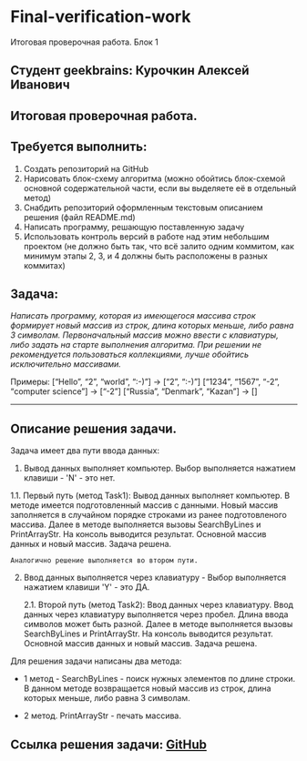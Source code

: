 # Final-verification-work
Итоговая проверочная работа. Блок 1

## Студент geekbrains: **Курочкин Алексей Иванович**

## Итоговая проверочная работа.

## Требуется выполнить:

1. Создать репозиторий на GitHub
2. Нарисовать блок-схему алгоритма (можно обойтись блок-схемой основной содержательной части, если вы выделяете её в отдельный метод)
3. Снабдить репозиторий оформленным текстовым описанием решения (файл README.md)
4. Написать программу, решающую поставленную задачу
5. Использовать контроль версий в работе над этим небольшим проектом (не должно быть так, что всё залито одним коммитом, как минимум этапы 2, 3, и 4 должны быть расположены в разных коммитах)

## Задача: 
_Написать программу, которая из имеющегося массива строк формирует новый массив из строк, длина которых меньше, либо равна 3 символам. Первоначальный массив можно ввести с клавиатуры, либо задать на старте выполнения алгоритма. При решении не рекомендуется пользоваться коллекциями, лучше обойтись исключительно массивами._

Примеры:
[“Hello”, “2”, “world”, “:-)”] → [“2”, “:-)”]
[“1234”, “1567”, “-2”, “computer science”] → [“-2”]
[“Russia”, “Denmark”, “Kazan”] → []

_________________

## Описание решения задачи.

Задача имеет два пути ввода данных:

1. Вывод данных выполняет компьютер. Выбор выполняется нажатием клавиши - 'N' - это нет.

1.1. Первый путь (метод Task1): Вывод данных выполняет компьютер. 
В методе имеется подготовленный массив с данными. 
Новый массив заполняется в случайном порядке строками из ранее подготовленого массива.
Далее в методе выполняется вызовы SearchByLines и PrintArrayStr.
На консоль выводится результат. Основной массив данных и новый массив.
Задача решена. 

    Аналогично решение выполняется во втором пути.

2. Ввод данных выполняется через клавиатуру - Выбор выполняется нажатием клавиши 'Y' - это ДА.

    2.1. Второй путь (метод Task2): Ввод данных через клавиатуру. 
Ввод данных через клавиатуру выполняется через пробел. Длина ввода символов может быть разной.
Далее в методе выполняется вызовы SearchByLines и PrintArrayStr.
На консоль выводится результат. Основной массив данных и новый массив.
Задача решена. 


Для решения задачи написаны два метода:

+ 1 метод - SearchByLines - поиск нужных элементов по длине строки.
В данном методе возвращается новый массив из строк, длина которых меньше, либо равна 3 символам.

+ 2 метод. PrintArrayStr - печать массива.

## Ссылка решения задачи: [GitHub](https://github.com/AlexKuro/Final-verification-work.git)

